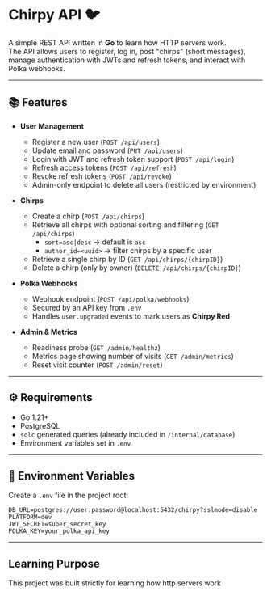 # Chirpy API 🐦

A simple REST API written in **Go** to learn how HTTP servers work.  
The API allows users to register, log in, post "chirps" (short messages), manage authentication with JWTs and refresh tokens, and interact with Polka webhooks.

---

## 📚 Features

- **User Management**
  - Register a new user (`POST /api/users`)
  - Update email and password (`PUT /api/users`)
  - Login with JWT and refresh token support (`POST /api/login`)
  - Refresh access tokens (`POST /api/refresh`)
  - Revoke refresh tokens (`POST /api/revoke`)
  - Admin-only endpoint to delete all users (restricted by environment)

- **Chirps**
  - Create a chirp (`POST /api/chirps`)
  - Retrieve all chirps with optional sorting and filtering (`GET /api/chirps`)
    - `sort=asc|desc` → default is `asc`
    - `author_id=<uuid>` → filter chirps by a specific user
  - Retrieve a single chirp by ID (`GET /api/chirps/{chirpID}`)
  - Delete a chirp (only by owner) (`DELETE /api/chirps/{chirpID}`)

- **Polka Webhooks**
  - Webhook endpoint (`POST /api/polka/webhooks`)
  - Secured by an API key from `.env`
  - Handles `user.upgraded` events to mark users as **Chirpy Red**

- **Admin & Metrics**
  - Readiness probe (`GET /admin/healthz`)
  - Metrics page showing number of visits (`GET /admin/metrics`)
  - Reset visit counter (`POST /admin/reset`)

---

## ⚙️ Requirements

- Go 1.21+
- PostgreSQL
- `sqlc` generated queries (already included in `/internal/database`)
- Environment variables set in `.env`

---

## 🔑 Environment Variables

Create a `.env` file in the project root:

```env
DB_URL=postgres://user:password@localhost:5432/chirpy?sslmode=disable
PLATFORM=dev
JWT_SECRET=super_secret_key
POLKA_KEY=your_polka_api_key

```
---
## Learning Purpose
This project was built strictly for learning how http servers work
